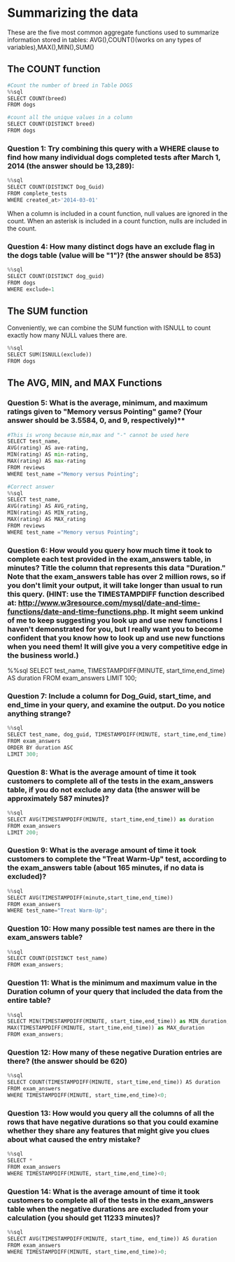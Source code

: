 
# Summarizing the data

These are the five most common aggregate functions used to summarize information stored in tables: AVG(),COUNT()(works on any types of variables),MAX(),MIN(),SUM()

## The COUNT function


```python
#Count the number of breed in Table DOGS
%%sql
SELECT COUNT(breed)
FROM dogs
```


```python
#count all the unique values in a column
SELECT COUNT(DISTINCT breed)
FROM dogs
```

### Question 1: Try combining this query with a WHERE clause to find how many individual dogs completed tests after March 1, 2014 (the answer should be 13,289): 


```python
%%sql
SELECT COUNT(DISTINCT Dog_Guid)
FROM complete_tests
WHERE created_at>'2014-03-01'
```

When a column is included in a count function, null values are ignored in the count. When an asterisk is included in a count function, nulls are included in the count.

### Question 4: How many distinct dogs have an exclude flag in the dogs table (value will be "1")? (the answer should be 853)


```python
%%sql
SELECT COUNT(DISTINCT dog_guid)
FROM dogs
WHERE exclude=1
```

## The SUM function 

Conveniently, we can combine the SUM function with ISNULL to count exactly how many NULL values there are. 


```python
%%sql
SELECT SUM(ISNULL(exclude))
FROM dogs
```

## The AVG, MIN, and MAX Functions

### Question 5: What is the average, minimum, and maximum ratings given to "Memory versus Pointing" game? (Your answer should be 3.5584, 0, and 9, respectively)**


```python
#This is wrong because min,max and "-" cannot be used here
SELECT test_name, 
AVG(rating) AS ave-rating, 
MIN(rating) AS min-rating, 
MAX(rating) AS max-rating 
FROM reviews
WHERE test_name ="Memory versus Pointing";

#Correct answer
%%sql
SELECT test_name, 
AVG(rating) AS AVG_rating, 
MIN(rating) AS MIN_rating, 
MAX(rating) AS MAX_rating 
FROM reviews
WHERE test_name ="Memory versus Pointing";
```

### Question 6: How would you query how much time it took to complete each test provided in the exam_answers table, in minutes? Title the column that represents this data "Duration." Note that the exam_answers table has over 2 million rows, so if you don't limit your output, it will take longer than usual to run this query. (HINT: use the TIMESTAMPDIFF function described at: http://www.w3resource.com/mysql/date-and-time-functions/date-and-time-functions.php. It might seem unkind of me to keep suggesting you look up and use new functions I haven't demonstrated for you, but I really want you to become confident that you know how to look up and use new functions when you need them! It will give you a very competitive edge in the business world.)

%%sql
SELECT test_name, TIMESTAMPDIFF(MINUTE, start_time,end_time) AS duration
FROM exam_answers
LIMIT 100;

### Question 7: Include a column for Dog_Guid, start_time, and end_time in your query, and examine the output. Do you notice anything strange?


```python
%%sql
SELECT test_name, dog_guid, TIMESTAMPDIFF(MINUTE, start_time,end_time) AS duration
FROM exam_answers
ORDER BY duration ASC 
LIMIT 300;
```

### Question 8: What is the average amount of time it took customers to complete all of the tests in the exam_answers table, if you do not exclude any data (the answer will be approximately 587 minutes)?


```python
%%sql
SELECT AVG(TIMESTAMPDIFF(MINUTE, start_time,end_time)) as duration
FROM exam_answers
LIMIT 200;
```

### Question 9: What is the average amount of time it took customers to complete the "Treat Warm-Up" test, according to the exam_answers table (about 165 minutes, if no data is excluded)?


```python
%%sql
SELECT AVG(TIMESTAMPDIFF(minute,start_time,end_time))
FROM exam_answers
WHERE test_name="Treat Warm-Up";
```

### Question 10: How many possible test names are there in the exam_answers table?


```python
%%sql
SELECT COUNT(DISTINCT test_name)
FROM exam_answers;
```

### Question 11: What is the minimum and maximum value in the Duration column of your query that included the data from the entire table?


```python
%%sql
SELECT MIN(TIMESTAMPDIFF(MINUTE, start_time,end_time)) as MIN_duration,
MAX(TIMESTAMPDIFF(MINUTE, start_time,end_time)) as MAX_duration
FROM exam_answers;
```

### Question 12: How many of these negative Duration entries are there? (the answer should be 620)


```python
%%sql
SELECT COUNT(TIMESTAMPDIFF(MINUTE, start_time,end_time)) AS duration
FROM exam_answers
WHERE TIMESTAMPDIFF(MINUTE, start_time,end_time)<0;
```

### Question 13: How would you query all the columns of all the rows that have negative durations so that you could examine whether they share any features that might give you clues about what caused the entry mistake?


```python
%%sql
SELECT *
FROM exam_answers
WHERE TIMESTAMPDIFF(MINUTE, start_time,end_time)<0;

```

### Question 14: What is the average amount of time it took customers to complete all of the tests in the exam_answers table when the negative durations are excluded from your calculation (you should get 11233 minutes)?


```python
%%sql
SELECT AVG(TIMESTAMPDIFF(MINUTE, start_time, end_time)) AS duration
FROM exam_answers
WHERE TIMESTAMPDIFF(MINUTE, start_time,end_time)>0;

```
